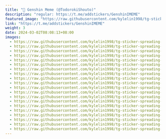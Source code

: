 ```yaml
---
title: "💠 Genshin Meme (@TodorokiShouto)"
description: "regular: https://t.me/addstickers/GenshinIMEME"
featured_image: "https://raw.githubusercontent.com/kylelin1998/tg-sticker-spreading-worldwide-images/main/img/ef865053-5708-41c8-ad0d-7168210f23f9.jpg"
link: "https://t.me/addstickers/GenshinIMEME"
weight: 3
date: 2024-03-02T08:08:13+08:00
images:
  - https://raw.githubusercontent.com/kylelin1998/tg-sticker-spreading-worldwide-images/main/img/ef865053-5708-41c8-ad0d-7168210f23f9.jpg
  - https://raw.githubusercontent.com/kylelin1998/tg-sticker-spreading-worldwide-images/main/img/3ec2289e-c9ff-4142-b3fc-d42fbdd22395.jpg
  - https://raw.githubusercontent.com/kylelin1998/tg-sticker-spreading-worldwide-images/main/img/1d790a7b-91d6-4d0e-81cf-e17f0097503f.jpg
  - https://raw.githubusercontent.com/kylelin1998/tg-sticker-spreading-worldwide-images/main/img/ba5fb691-9694-4244-b97f-984a0dbb1f1f.jpg
  - https://raw.githubusercontent.com/kylelin1998/tg-sticker-spreading-worldwide-images/main/img/54ddb264-621b-4cae-bd28-605aebf749e3.jpg
  - https://raw.githubusercontent.com/kylelin1998/tg-sticker-spreading-worldwide-images/main/img/1e8f9358-2d9b-423f-933c-ca45d41f7060.jpg
  - https://raw.githubusercontent.com/kylelin1998/tg-sticker-spreading-worldwide-images/main/img/6ac26be1-c17b-4f0e-8026-9e25734934f5.jpg
  - https://raw.githubusercontent.com/kylelin1998/tg-sticker-spreading-worldwide-images/main/img/af60e863-c4f2-436f-947c-a489098bad2e.jpg
  - https://raw.githubusercontent.com/kylelin1998/tg-sticker-spreading-worldwide-images/main/img/4d091ad8-758a-44c4-92af-bca76d00927c.jpg
  - https://raw.githubusercontent.com/kylelin1998/tg-sticker-spreading-worldwide-images/main/img/2f991219-39b5-4d4f-b30a-62d93d582d15.jpg
  - https://raw.githubusercontent.com/kylelin1998/tg-sticker-spreading-worldwide-images/main/img/2b48f3a8-4f13-4adc-9090-7506953b20af.jpg
  - https://raw.githubusercontent.com/kylelin1998/tg-sticker-spreading-worldwide-images/main/img/b4278326-4824-4a00-91a3-eb1e39545de8.jpg
  - https://raw.githubusercontent.com/kylelin1998/tg-sticker-spreading-worldwide-images/main/img/b617941a-5008-4f4e-8514-ea236142d3a0.jpg
  - https://raw.githubusercontent.com/kylelin1998/tg-sticker-spreading-worldwide-images/main/img/57c8d339-f9f6-4d5e-8ca6-78438b7568bb.jpg
  - https://raw.githubusercontent.com/kylelin1998/tg-sticker-spreading-worldwide-images/main/img/b9060331-ede1-4b62-bee6-a17c5198889f.jpg
  - https://raw.githubusercontent.com/kylelin1998/tg-sticker-spreading-worldwide-images/main/img/d432e7b5-c06b-4a9f-983f-610fb4e8f720.jpg
  - https://raw.githubusercontent.com/kylelin1998/tg-sticker-spreading-worldwide-images/main/img/d444b258-c8cd-4150-9fe2-f0161bf3fd30.jpg
  - https://raw.githubusercontent.com/kylelin1998/tg-sticker-spreading-worldwide-images/main/img/f282a538-f1fb-414c-8db9-61289dd788da.jpg
  - https://raw.githubusercontent.com/kylelin1998/tg-sticker-spreading-worldwide-images/main/img/01b4bec9-0c9d-4fec-a563-8aeec95bd127.jpg
  - https://raw.githubusercontent.com/kylelin1998/tg-sticker-spreading-worldwide-images/main/img/58f2b45d-3bee-4feb-9a98-3e262515e63c.jpg
---
```

